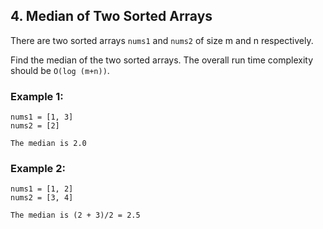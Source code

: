 ##  4. Median of Two Sorted Arrays

There are two sorted arrays `nums1` and `nums2` of size m and n respectively.

Find the median of the two sorted arrays. The overall run time complexity should be `O(log (m+n))`.

### Example 1:
```
nums1 = [1, 3]
nums2 = [2]

The median is 2.0
```
### Example 2:
```
nums1 = [1, 2]
nums2 = [3, 4]

The median is (2 + 3)/2 = 2.5

```
